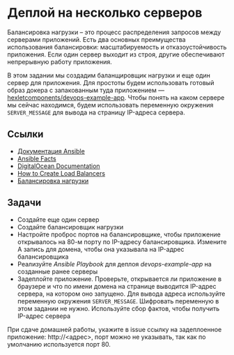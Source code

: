 # Деплой на несколько серверов

Балансировка нагрузки – это процесс распределения запросов между серверами приложений. Есть два основных преимущества использования балансировки: масштабируемость и отказоустойчивость приложения. Если один сервер выходит из строя, другие обеспечивают непрерывную работу приложения.

В этом задании мы создадим баланщировщик нагрузки и еще один сервер для приложения. Для простоты будем использовать готовый образ докера с запакованным туда приложением — [hexletcomponents/devops-example-app](https://hub.docker.com/r/hexletcomponents/devops-example-app). Чтобы понять на каком сервере мы сейчас находимся, будем использовать переменную окружения `SERVER_MESSAGE` для вывода на страницу IP-адреса сервера.

## Ссылки

* [Документация Ansible](https://docs.ansible.com/ansible/latest/index.html)
* [Ansible Facts](https://docs.ansible.com/ansible/latest/user_guide/playbooks_vars_facts.html#ansible-facts)
* [DigitalOcean Documentation](https://docs.digitalocean.com/)
* [How to Create Load Balancers](https://docs.digitalocean.com/products/networking/load-balancers/how-to/create/)
* [Балансировка нагрузки](https://ru.wikipedia.org/wiki/%D0%91%D0%B0%D0%BB%D0%B0%D0%BD%D1%81%D0%B8%D1%80%D0%BE%D0%B2%D0%BA%D0%B0_%D0%BD%D0%B0%D0%B3%D1%80%D1%83%D0%B7%D0%BA%D0%B8)

## Задачи

* Создайте еще один сервер
* Создайте балансировщик нагрузки
* Настройте проброс портов на балансировщике, чтобы приложение открывалось на 80-м порту по IP-адресу балансировщика. Измените А запись для домена, чтобы она указывала на IP-адрес балансировщика
* Реализуйте *Ansible Playbook* для деплоя *devops-example-app* на созданные ранее серверы
* Задеплойте приложение. Проверьте, открывается ли приложение в браузере и что по имени домена на странице выводится IP-адрес сервера, на котором оно запущено. Для вывода адреса используйте переменную окружения `SERVER_MESSAGE`. Шифровать переменную в этом задании не нужно. Используйте сбор фактов, чтобы получить IP-адрес сервера

При сдаче домашней работы, укажите в issue ссылку на задеплоенное приложение: http://<адрес>, порт можно не указывать, так как по умолчанию используется порт 80.
